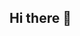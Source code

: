 ## Hi there 👋

<!--
**McKeever-A/McKeever-A** is a ✨ _special_ ✨ repository because its `README.md` (this file) appears on your GitHub profile.

Here are some ideas to get you started:

- 🔭 I’m currently working on this assignment
- 🌱 I’m currently learning new formulas in discrete structures
- 👯 I’m looking to collaborate on bigger coding assignments 
- 🤔 I’m looking for help with studying for my discrete test
- 💬 Ask me about my favorite shows
- 📫 How to reach me: mckeever.a@northeastern.edu
- 😄 Pronouns: she/her
- ⚡ Fun fact: I'm number 37 out of 38 grandchildren
-->
